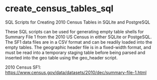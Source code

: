 # create_census_tables_sql
SQL Scripts for Creating 2010 Census Tables in SQLite and PostgreSQL

These SQL scripts can be used for generating empty table shells for Summary File 1 from the 2010 US Census in either SQLite or PostgeSQL. The SF1 data files are in a CSV format and can be readily loaded into the empty tables. The geographic header file is in a fixed-width format, and must be read into a temporary staging table before being parsed and inserted into the geo table using the geo_header script.

2010 Census SF1: https://www.census.gov/data/datasets/2010/dec/summary-file-1.html
